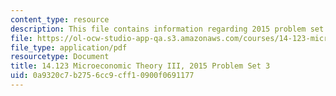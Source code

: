 ```yaml
---
content_type: resource
description: This file contains information regarding 2015 problem set 3.
file: https://ol-ocw-studio-app-qa.s3.amazonaws.com/courses/14-123-microeconomic-theory-iii-spring-2015/0a9320c7b2756cc9cff10900f0691177_MIT14_123S15_PSet_3_15.pdf
file_type: application/pdf
resourcetype: Document
title: 14.123 Microeconomic Theory III, 2015 Problem Set 3
uid: 0a9320c7-b275-6cc9-cff1-0900f0691177
---
```

